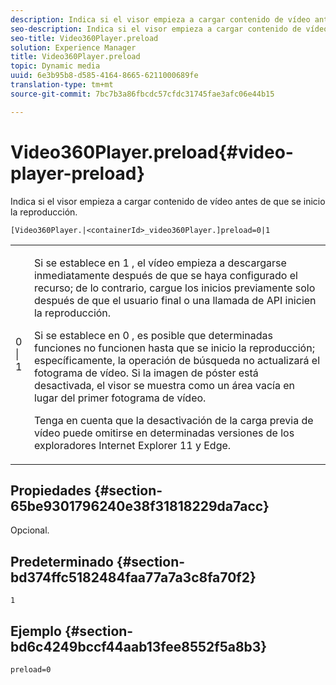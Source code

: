 ```yaml
---
description: Indica si el visor empieza a cargar contenido de vídeo antes de que se inicio la reproducción.
seo-description: Indica si el visor empieza a cargar contenido de vídeo antes de que se inicio la reproducción.
seo-title: Video360Player.preload
solution: Experience Manager
title: Video360Player.preload
topic: Dynamic media
uuid: 6e3b95b8-d585-4164-8665-6211000689fe
translation-type: tm+mt
source-git-commit: 7bc7b3a86fbcdc57cfdc31745fae3afc06e44b15

---
```



# Video360Player.preload{#video-player-preload}

Indica si el visor empieza a cargar contenido de vídeo antes de que se inicio la reproducción.

`[Video360Player.|<containerId>_video360Player.]preload=0|1`

<table id="table_AE7AAFA9B4374E31B51D06511EB96401"> 
 <tbody> 
  <tr> 
   <td colname="col1"> <p> <span class="codeph"> 0 | 1 </span> </p> </td> 
   <td colname="col2"> <p> Si se establece en <span class="codeph"> 1 </span> , el vídeo empieza a descargarse inmediatamente después de que se haya configurado el recurso; de lo contrario, cargue los inicios previamente solo después de que el usuario final o una llamada de API inicien la reproducción. </p> <p>Si se establece en <span class="codeph"> 0 </span> , es posible que determinadas funciones no funcionen hasta que se inicio la reproducción; específicamente, la operación de búsqueda no actualizará el fotograma de vídeo. Si la imagen de póster está desactivada, el visor se muestra como un área vacía en lugar del primer fotograma de vídeo. </p> <p>Tenga en cuenta que la desactivación de la carga previa de vídeo puede omitirse en determinadas versiones de los exploradores Internet Explorer 11 y Edge. </p> </td> 
  </tr> 
 </tbody> 
</table>

## Propiedades {#section-65be9301796240e38f31818229da7acc}

Opcional.

## Predeterminado {#section-bd374ffc5182484faa77a7a3c8fa70f2}

`1`

## Ejemplo {#section-bd6c4249bccf44aab13fee8552f5a8b3}

`preload=0`
